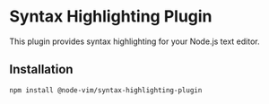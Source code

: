 # Syntax Highlighting Plugin

This plugin provides syntax highlighting for your Node.js text editor.

## Installation

```bash
npm install @node-vim/syntax-highlighting-plugin